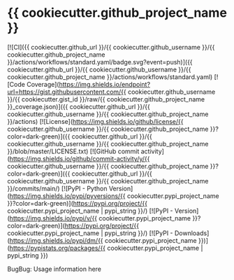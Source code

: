 # {{ cookiecutter.github_project_name }}

[![CI]({{ cookiecutter.github_url }}/{{ cookiecutter.github_username }}/{{ cookiecutter.github_project_name }}/actions/workflows/standard.yaml/badge.svg?event=push)]({{ cookiecutter.github_url }}/{{ cookiecutter.github_username }}/{{ cookiecutter.github_project_name }}/actions/workflows/standard.yaml)
[![Code Coverage](https://img.shields.io/endpoint?url=https://gist.githubusercontent.com/{{ cookiecutter.github_username }}/{{ cookiecutter.gist_id }}/raw/{{ cookiecutter.github_project_name }}_coverage.json)]({{ cookiecutter.github_url }}/{{ cookiecutter.github_username }}/{{ cookiecutter.github_project_name }}/actions)
[![License](https://img.shields.io/github/license/{{ cookiecutter.github_username }}/{{ cookiecutter.github_project_name }}?color=dark-green)]({{ cookiecutter.github_url }}/{{ cookiecutter.github_username }}/{{ cookiecutter.github_project_name }}/blob/master/LICENSE.txt)
[![GitHub commit activity](https://img.shields.io/github/commit-activity/y/{{ cookiecutter.github_username }}/{{ cookiecutter.github_project_name }}?color=dark-green)]({{ cookiecutter.github_url }}/{{ cookiecutter.github_username }}/{{ cookiecutter.github_project_name }}/commits/main/)
[![PyPI - Python Version](https://img.shields.io/pypi/pyversions/{{ cookiecutter.pypi_project_name }}?color=dark-green)](https://pypi.org/project/{{ cookiecutter.pypi_project_name | pypi_string }}/)
[![PyPI - Version](https://img.shields.io/pypi/v/{{ cookiecutter.pypi_project_name }}?color=dark-green)](https://pypi.org/project/{{ cookiecutter.pypi_project_name | pypi_string }}/)
[![PyPI - Downloads](https://img.shields.io/pypi/dm/{{ cookiecutter.pypi_project_name }})](https://pypistats.org/packages/{{ cookiecutter.pypi_project_name | pypi_string }})

BugBug: Usage information here

